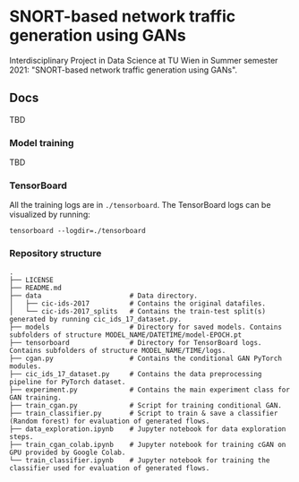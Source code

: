 # SNORT-based network traffic generation using GANs
Interdisciplinary Project in Data Science at TU Wien in Summer semester 2021: "SNORT-based network traffic generation using GANs".

## Docs
TBD

### Model training
TBD

### TensorBoard
All the training logs are in `./tensorboard`. The TensorBoard logs can be visualized by running:
```
tensorboard --logdir=./tensorboard
```


### Repository structure

```
.
├── LICENSE
├── README.md
├── data                      # Data directory.
│   ├── cic-ids-2017          # Contains the original datafiles.
│   └── cic-ids-2017_splits   # Contains the train-test split(s) generated by running cic_ids_17_dataset.py.
├── models                    # Directory for saved models. Contains subfolders of structure MODEL_NAME/DATETIME/model-EPOCH.pt
├── tensorboard               # Directory for TensorBoard logs. Contains subfolders of structure MODEL_NAME/TIME/logs.
├── cgan.py                   # Contains the conditional GAN PyTorch modules. 
├── cic_ids_17_dataset.py     # Contains the data preprocessing pipeline for PyTorch dataset.
├── experiment.py             # Contains the main experiment class for GAN training. 
├── train_cgan.py             # Script for training conditional GAN.
├── train_classifier.py       # Script to train & save a classifier (Random forest) for evaluation of generated flows. 
├── data_exploration.ipynb    # Jupyter notebook for data exploration steps.
├── train_cgan_colab.ipynb    # Jupyter notebook for training cGAN on GPU provided by Google Colab. 
└── train_classifier.ipynb    # Jupyter notebook for training the classifier used for evaluation of generated flows.  
```